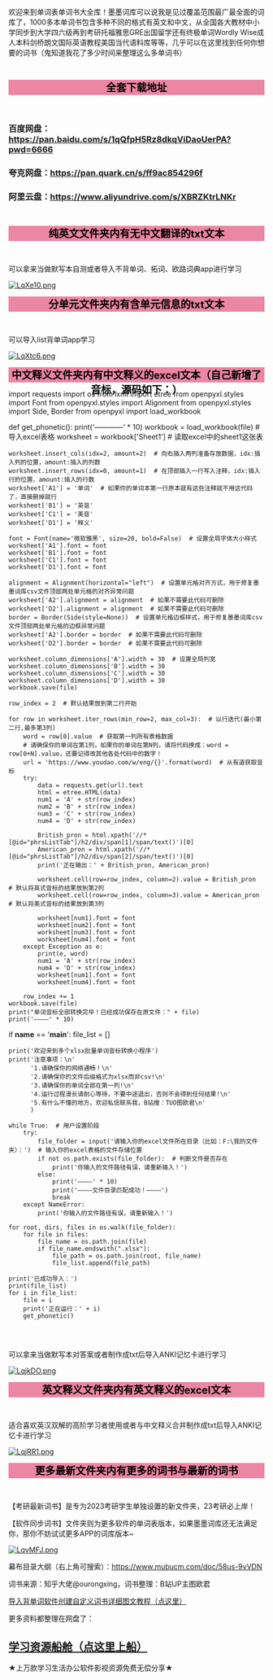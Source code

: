 欢迎来到单词表单词书大全库！墨墨词库可以说我是见过覆盖范围最广最全面的词库了，1000多本单词书包含多种不同的格式有英文和中文，从全国各大教材中小学同步到大学四六级再到考研托福雅思GRE出国留学还有终极单词Wordly Wise成人本科剑桥朗文国际英语教程美国当代语料库等等，几乎可以在这里找到任何你想要的词书（鬼知道我花了多少时间来整理这么多单词书）

<div style="background-color:;
            width:full;
            height:30px;
            color: black;
            text-align: center;
            font-weight: bold;
            font-size: 25px;"></div>


<div style="background-color:#eb86a4;
            width:full;
            height:30px;
            color: black;
            text-align: center;
            font-weight: bold;
            font-size: 20px;">全套下载地址</div>


<div style="background-color:;
            width:full;
            height:30px;
            color: black;
            text-align: center;
            font-weight: bold;
            font-size: 25px;"></div>


### 百度网盘：https://pan.baidu.com/s/1qQfpH5Rz8dkqViDaoUerPA?pwd=6666

### 夸克网盘：https://pan.quark.cn/s/ff9ac854296f

### 阿里云盘：https://www.aliyundrive.com/s/XBRZKtrLNKr

<div style="background-color:;
            width:full;
            height:30px;
            color: black;
            text-align: center;
            font-weight: bold;
            font-size: 25px;"></div>


<div style="background-color:#eb86a4;
            width:full;
            height:30px;
            color: black;
            text-align: center;
            font-weight: bold;
            font-size: 20px;">纯英文文件夹内有无中文翻译的txt文本</div>


<div style="background-color:;
            width:full;
            height:30px;
            color: black;
            text-align: center;
            font-weight: bold;
            font-size: 25px;"></div>


可以拿来当做默写本自测或者导入不背单词、拓词、欧路词典app进行学习

[![LqXe10.png](https://s1.ax1x.com/2022/04/27/LqXe10.png)](https://tuostudy.com/%F0%9F%93%9C%20050%23%20%E5%8D%95%E8%AF%8D%E6%96%87%E6%9C%AC/%F0%9F%93%81%2001%23%20%E7%BA%AF%E8%8B%B1%E6%96%87%E7%89%88/)

<div style="background-color:#eb86a4;
            width:full;
            height:30px;
            color: black;
            text-align: center;
            font-weight: bold;
            font-size: 20px;">分单元文件夹内有含单元信息的txt文本</div>


<div style="background-color:;
            width:full;
            height:30px;
            color: black;
            text-align: center;
            font-weight: bold;
            font-size: 25px;"></div>


可以导入list背单词app学习

[![LqXtc6.png](https://s1.ax1x.com/2022/04/27/LqXtc6.png)](https://tuostudy.com/%F0%9F%93%9C%20050%23%20%E5%8D%95%E8%AF%8D%E6%96%87%E6%9C%AC/%F0%9F%93%81%2002%23%20%E5%88%86%E5%8D%95%E5%85%83%E7%89%88/)

<div style="background-color:#eb86a4;
            width:full;
            height:30px;
            color: black;
            text-align: center;
            font-weight: bold;
            font-size: 20px;">中文释义文件夹内有中文释义的excel文本（自己新增了音标，源码如下：）</div>
           
import requests
import os
from lxml import etree
from openpyxl.styles import Font
from openpyxl.styles import Alignment
from openpyxl.styles import Side, Border
from openpyxl import load_workbook


def get_phonetic():
    print('————' * 10)
    workbook = load_workbook(file)  # 导入excel表格
    worksheet = workbook['Sheet1']  # 读取excel中的sheet1这张表

    worksheet.insert_cols(idx=2, amount=2)  # 向右插入两列准备存放数据，idx:插入列的位置，amount:插入的列数
    worksheet.insert_rows(idx=0, amount=1)  # 在顶部插入一行写入注释，idx:插入行的位置，amount:插入的行数
    worksheet['A1'] = '单词'  # 如果你的单词本第一行原本就有这些注释就不用这代码了，直接删掉就行
    worksheet['B1'] = '英音'
    worksheet['C1'] = '美音'
    worksheet['D1'] = '释义'

    font = Font(name='微软雅黑', size=20, bold=False)  # 设置全局字体大小样式
    worksheet['A1'].font = font
    worksheet['B1'].font = font
    worksheet['C1'].font = font
    worksheet['D1'].font = font

    alignment = Alignment(horizontal="left")  # 设置单元格对齐方式，用于修复墨墨词库csv文件顶部两处单元格的对齐异常问题
    worksheet['A2'].alignment = alignment  # 如果不需要此代码可删除
    worksheet['D2'].alignment = alignment  # 如果不需要此代码可删除
    border = Border(Side(style=None))  # 设置单元格边框样式，用于修复墨墨词库csv文件顶部两处单元格的边框异常问题
    worksheet['A2'].border = border  # 如果不需要此代码可删除
    worksheet['D2'].border = border  # 如果不需要此代码可删除

    worksheet.column_dimensions['A'].width = 30  # 设置全局列宽
    worksheet.column_dimensions['B'].width = 30
    worksheet.column_dimensions['C'].width = 30
    worksheet.column_dimensions['D'].width = 30
    workbook.save(file)

    row_index = 2  # 默认结果放到第二行开始

    for row in worksheet.iter_rows(min_row=2, max_col=3):  # 以行迭代(最小第二行,最多第3列)
        word = row[0].value  # 获取第一列所有表格数据
        # 请确保你的单词在第1列，如果你的单词在第N列，请将代码换成：word = row[0+N].value，还要记得改其他各处代码中的数字！
        url = 'https://www.youdao.com/w/eng/{}'.format(word)  # 从有道获取音标
        try:
            data = requests.get(url).text
            html = etree.HTML(data)
            num1 = 'A' + str(row_index)
            num2 = 'B' + str(row_index)
            num3 = 'C' + str(row_index)
            num4 = 'D' + str(row_index)

            British_pron = html.xpath('//*[@id="phrsListTab"]/h2/div/span[1]/span/text()')[0]
            American_pron = html.xpath('//*[@id="phrsListTab"]/h2/div/span[2]/span/text()')[0]
            print('正在输出：' + British_pron, American_pron)

            worksheet.cell(row=row_index, column=2).value = British_pron  # 默认将英式音标的结果放到第2列
            worksheet.cell(row=row_index, column=3).value = American_pron  # 默认将美式音标的结果放到第3列

            worksheet[num1].font = font
            worksheet[num2].font = font
            worksheet[num3].font = font
            worksheet[num4].font = font
        except Exception as e:
            print(e, word)
            num1 = 'A' + str(row_index)
            num4 = 'D' + str(row_index)
            worksheet[num1].font = font
            worksheet[num4].font = font

        row_index += 1
    workbook.save(file)
    print("单词音标全部转换完毕！已经成功保存在原文件：" + file)
    print('————' * 10)


if __name__ == '__main__':
    file_list = []

    print('欢迎来到多个xlsx批量单词音标转换小程序')
    print('注意事项：\n'
          '1.请确保你的网络通畅！\n'
          '2.请确保你的文件后缀格式为xlsx而非csv!\n'
          '3.请确保你的单词全部在第一列!\n'
          '4.运行过程漫长请耐心等待，不要中途退出，否则不会得到任何结果!\n'
          '5.有什么不懂的地方，欢迎私信联系我，B站搜：TUO图欧君\n'
          )

    while True:  # 用户设置阶段
        try:
            file_folder = input('请输入你的excel文件所在目录（比如：F:\我的文件夹）：')  # 输入你的excel表格的文件存储位置
            if not os.path.exists(file_folder):  # 判断文件是否存在
                print('你输入的文件路径有误，请重新输入！')
            else:
                print('————' * 10)
                print('————文件目录匹配成功！————')
                break
        except NameError:
            print('你输入的文件路径有误，请重新输入！')

    for root, dirs, files in os.walk(file_folder):
        for file in files:
            file_name = os.path.join(file)
            if file_name.endswith(".xlsx"):
                file_path = os.path.join(root, file_name)
                file_list.append(file_path)

    print('已成功导入：')
    print(file_list)
    for i in file_list:
        file = i
        print('正在运行：' + i)
        get_phonetic()




<div style="background-color:;
            width:full;
            height:30px;
            color: black;
            text-align: center;
            font-weight: bold;
            font-size: 25px;"></div>


可以拿来当做默写本对答案或者制作成txt后导入ANKI记忆卡进行学习

[![LqjkDO.png](https://s1.ax1x.com/2022/04/27/LqjkDO.png)](https://tuostudy.com/%F0%9F%93%9C%20050%23%20%E5%8D%95%E8%AF%8D%E6%96%87%E6%9C%AC/%F0%9F%93%81%2003%23%20%E4%B8%AD%E6%96%87%E9%87%8A%E4%B9%89/)

<div style="background-color:#eb86a4;
            width:full;
            height:30px;
            color: black;
            text-align: center;
            font-weight: bold;
            font-size: 20px;">英文释义文件夹内有英文释义的excel文本</div>


<div style="background-color:;
            width:full;
            height:30px;
            color: black;
            text-align: center;
            font-weight: bold;
            font-size: 25px;"></div>


适合喜欢英汉双解的高阶学习者使用或者与中文释义合并制作成txt后导入ANKI记忆卡进行学习

[![LqjRR1.png](https://s1.ax1x.com/2022/04/27/LqjRR1.png)](https://tuostudy.com/%F0%9F%93%9C%20050%23%20%E5%8D%95%E8%AF%8D%E6%96%87%E6%9C%AC/%F0%9F%93%81%2004%23%20%E8%8B%B1%E6%96%87%E9%87%8A%E4%B9%89/)

<div style="background-color:#eb86a4;
            width:full;
            height:30px;
            color: black;
            text-align: center;
            font-weight: bold;
            font-size: 20px;">更多最新文件夹内有更多的词书与最新的词书</div>


<div style="background-color:;
            width:full;
            height:30px;
            color: black;
            text-align: center;
            font-weight: bold;
            font-size: 25px;"></div>


【考研最新词书】是专为2023考研学生单独设置的新文件夹，23考研必上岸！

【软件同步词书】文件夹则为更多软件的单词表版本，如果墨墨词库还无法满足你，那你不妨试试更多APP的词库版本~

[![LqvMFJ.png](https://s1.ax1x.com/2022/04/27/LqvMFJ.png)](https://tuostudy.com/%F0%9F%93%9C%20050%23%20%E5%8D%95%E8%AF%8D%E6%96%87%E6%9C%AC/%F0%9F%93%81%2005%23%20%E6%9B%B4%E5%A4%9A%E6%9C%80%E6%96%B0/%F0%9F%93%81%20%E8%BD%AF%E4%BB%B6%E5%90%8C%E6%AD%A5%E8%AF%8D%E4%B9%A6/)

幕布目录大纲（右上角可搜索）：https://www.mubucm.com/doc/58us-9vVDN

词书来源：知乎大佬@ourongxing，词书整理：B站UP主图欧君

[导入背单词软件创建自定义词书详细图文教程（点这里）](https://www.bilibili.com/read/cv14556183)

更多资料都整理在网盘了：

## [学习资源船舱（点这里上船）](https://tuo.icodeq.com/quark)

★上万款学习生活办公软件影视资源免费无偿分享★
